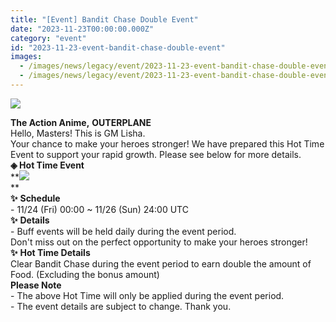 ```yaml
---
title: "[Event] Bandit Chase Double Event"
date: "2023-11-23T00:00:00.000Z"
category: "event"
id: "2023-11-23-event-bandit-chase-double-event"
images:
  - /images/news/legacy/event/2023-11-23-event-bandit-chase-double-event/2f4c5e294cfa44d69fe10eb7fcf755d9.webp
  - /images/news/legacy/event/2023-11-23-event-bandit-chase-double-event/2bf235d51cdb44a9b4d8ccf32ebe4a6c_002.webp
---
```


![](/images/news/legacy/event/2023-11-23-event-bandit-chase-double-event/2f4c5e294cfa44d69fe10eb7fcf755d9.webp)  
  
**The Action Anime,** **OUTERPLANE**  
Hello, Masters! This is GM Lisha.  
Your chance to make your heroes stronger! We have prepared this Hot Time Event to support your rapid growth. Please see below for more details. **◈ Hot Time Event**  
**![](/images/news/legacy/event/2023-11-23-event-bandit-chase-double-event/2bf235d51cdb44a9b4d8ccf32ebe4a6c_002.webp)  
**  
**✨** **Schedule**  
\- 11/24 (Fri) 00:00 ~ 11/26 (Sun) 24:00 UTC  
**✨** **Details**  
\- Buff events will be held daily during the event period.  
Don't miss out on the perfect opportunity to make your heroes stronger! **✨** **Hot Time Details**  
Clear Bandit Chase during the event period to earn double the amount of Food. (Excluding the bonus amount)  
**Please Note**  
\- The above Hot Time will only be applied during the event period.  
\- The event details are subject to change. Thank you.
